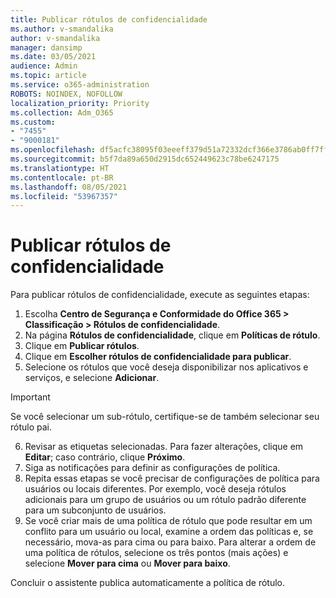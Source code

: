 ```yaml
---
title: Publicar rótulos de confidencialidade
ms.author: v-smandalika
author: v-smandalika
manager: dansimp
ms.date: 03/05/2021
audience: Admin
ms.topic: article
ms.service: o365-administration
ROBOTS: NOINDEX, NOFOLLOW
localization_priority: Priority
ms.collection: Adm_O365
ms.custom:
- "7455"
- "9000181"
ms.openlocfilehash: df5acfc38095f03eeeff379d51a72332dcf366e3786ab0ff7ffcd655cbafd1cf
ms.sourcegitcommit: b5f7da89a650d2915dc652449623c78be6247175
ms.translationtype: HT
ms.contentlocale: pt-BR
ms.lasthandoff: 08/05/2021
ms.locfileid: "53967357"
---
```

# <a name="publish-sensitivity-labels"></a>Publicar rótulos de confidencialidade

Para publicar rótulos de confidencialidade, execute as seguintes etapas:

1. Escolha **Centro de Segurança e Conformidade do Office 365 > Classificação > Rótulos de confidencialidade**.
2. Na página **Rótulos de confidencialidade**, clique em **Políticas de rótulo**.
3. Clique em **Publicar rótulos**.
4. Clique em **Escolher rótulos de confidencialidade para publicar**. 
5. Selecione os rótulos que você deseja disponibilizar nos aplicativos e serviços, e selecione **Adicionar**.
> [!IMPORTANT]
> Se você selecionar um sub-rótulo, certifique-se de também selecionar seu rótulo pai.
6. Revisar as etiquetas selecionadas. Para fazer alterações, clique em **Editar**; caso contrário, clique **Próximo**.
7. Siga as notificações para definir as configurações de política.
8. Repita essas etapas se você precisar de configurações de política para usuários ou locais diferentes. Por exemplo, você deseja rótulos adicionais para um grupo de usuários ou um rótulo padrão diferente para um subconjunto de usuários.
9. Se você criar mais de uma política de rótulo que pode resultar em um conflito para um usuário ou local, examine a ordem das políticas e, se necessário, mova-as para cima ou para baixo. Para alterar a ordem de uma política de rótulos, selecione os três pontos (mais ações) e selecione **Mover para cima** ou **Mover para baixo**.

Concluir o assistente publica automaticamente a política de rótulo.

